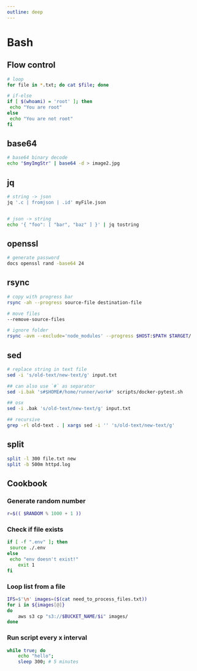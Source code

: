 ```yaml
---
outline: deep
---
```

# Bash

## Flow control

```bash
# loop
for file in *.txt; do cat $file; done

# if-else
if [ $(whoami) = 'root' ]; then
 echo "You are root"
else
 echo "You are not root"
fi
```

## base64

```bash
# base64 binary decode
echo "$myImgStr" | base64 -d > image2.jpg
```

## jq

```bash
# string -> json
jq '.c | fromjson | .id' myFile.json


# json -> string
echo '{ "foo": [ "bar", "baz" ] }' | jq tostring
```

## openssl

```bash
# generate password
docs openssl rand -base64 24
```

## rsync

```bash
# copy with progress bar
rsync -ah --progress source-file destination-file

# move files
--remove-source-files

# ignore folder
rsync -avm --exclude='node_modules' --progress $HOST:$PATH $TARGET/
```

## sed

```bash
# replace string in text file
sed -i 's/old-text/new-text/g' input.txt

## can also use `#` as separator
sed -i.bak 's#$HOME#/home/runner/work#' scripts/docker-pytest.sh

## osx
sed -i .bak 's/old-text/new-text/g' input.txt

## recursive
grep -rl old-text . | xargs sed -i '' 's/old-text/new-text/g'

```

## split

```bash
split -l 300 file.txt new
split -b 500m httpd.log
```

## Cookbook

### Generate random number

```bash
r=$(( $RANDOM % 1000 + 1 ))
```

### Check if file exists

```bash
if [ -f ".env" ]; then
 source ./.env
else
 echo "env doesn't exist!"
    exit 1
fi
```

### Loop list from a file

```bash
IFS=$'\n' images=($(cat need_to_process_files.txt))
for i in ${images[@]}
do
    aws s3 cp "s3://$BUCKET_NAME/$i" images/
done
```

### Run script every x interval

```bash
while true; do
    echo "hello";
    sleep 300; # 5 minutes
```
